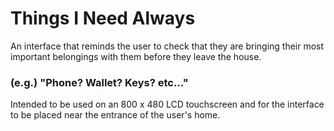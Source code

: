 # Things I Need Always

An interface that reminds the user to check that they are bringing their most important belongings with them before they leave the house.

### (e.g.) "Phone? Wallet? Keys? etc..."
Intended to be used on an 800 x 480 LCD touchscreen and for the interface to be placed near the entrance of the user's home.